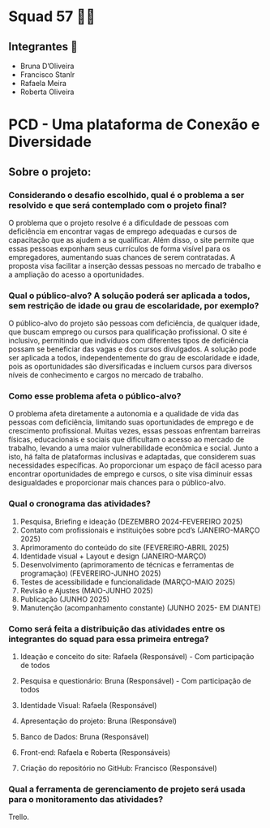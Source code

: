 # Squad 57 👩‍💻 

## Integrantes 🌟
- Bruna D’Oliveira
- Francisco Stanlr
- Rafaela Meira
- Roberta Oliveira

# PCD - Uma plataforma de Conexão e Diversidade


## Sobre o projeto:

### Considerando o desafio escolhido, qual é o problema a ser resolvido e que será contemplado com o projeto final? 
O problema que o projeto resolve é a dificuldade de pessoas com deficiência em encontrar vagas de emprego adequadas e cursos de capacitação que as ajudem a se qualificar. Além disso, o site permite que essas pessoas exponham seus currículos de forma visível para os empregadores, aumentando suas chances de serem contratadas. A proposta visa facilitar a inserção dessas pessoas no mercado de trabalho e a ampliação do acesso a oportunidades.

### Qual o público-alvo? A solução poderá ser aplicada a todos, sem restrição de idade ou grau de escolaridade, por exemplo?  
O público-alvo do projeto são pessoas com deficiência, de qualquer idade, que buscam emprego ou cursos para qualificação profissional. O site é inclusivo, permitindo que indivíduos com diferentes tipos de deficiência possam se beneficiar das vagas e dos cursos divulgados. A solução pode ser aplicada a todos, independentemente do grau de escolaridade e idade, pois as oportunidades são diversificadas e incluem cursos para diversos níveis de conhecimento e cargos no mercado de trabalho.

### Como esse problema afeta o público-alvo? 
O problema afeta diretamente a autonomia e a qualidade de vida das pessoas com deficiência, limitando suas oportunidades de emprego e de crescimento profissional. Muitas vezes, essas pessoas enfrentam barreiras físicas, educacionais e sociais que dificultam o acesso ao mercado de trabalho, levando a uma maior vulnerabilidade econômica e social. Junto a isto, há falta de plataformas inclusivas e adaptadas, que considerem suas necessidades específicas. Ao proporcionar um espaço de fácil acesso para encontrar oportunidades de emprego e cursos, o site visa diminuir essas desigualdades e proporcionar mais chances para o público-alvo.

### Qual o cronograma das atividades?  
1. Pesquisa, Briefing e ideação (DEZEMBRO 2024-FEVEREIRO 2025)
2. Contato com profissionais e instituições sobre pcd’s (JANEIRO-MARÇO 2025)
3. Aprimoramento do conteúdo do site (FEVEREIRO-ABRIL 2025)
4. Identidade visual + Layout e design (JANEIRO-MARÇO)
5. Desenvolvimento (aprimoramento de técnicas e ferramentas de programação) (FEVEREIRO-JUNHO 2025)
6. Testes de acessibilidade e funcionalidade (MARÇO-MAIO 2025)
7. Revisão e Ajustes (MAIO-JUNHO 2025)
8. Publicação (JUNHO 2025)
9. Manutenção (acompanhamento constante) (JUNHO 2025- EM DIANTE)

### Como será feita a distribuição das atividades entre os integrantes do squad para essa primeira entrega?  
1. Ideação e conceito do site: Rafaela (Responsável) - Com participação de todos

2. Pesquisa e questionário: Bruna (Responsável) - Com participação de todos

3. Identidade Visual: Rafaela (Responsável) 

4. Apresentação do projeto: Bruna (Responsável) 
5. Banco de Dados: Bruna (Responsável) 

6. Front-end: Rafaela e Roberta (Responsáveis)

7. Criação do repositório no GitHub: Francisco (Responsável)

### Qual a ferramenta de gerenciamento de projeto será usada para o monitoramento das atividades? 
Trello.





